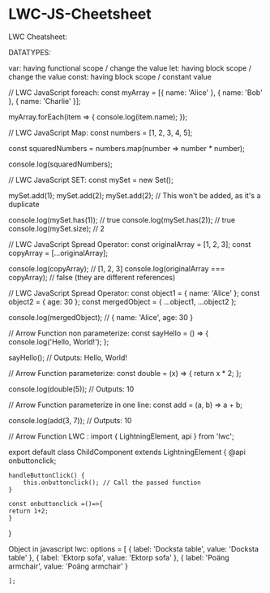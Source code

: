 # LWC-JS-Cheetsheet
LWC Cheatsheet:

DATATYPES:

var: having functional scope / change the value
let: having block scope / change the value
const: having block scope / constant value


// LWC JavaScript foreach:
const myArray = [{ name: 'Alice' }, { name: 'Bob' }, { name: 'Charlie' }];

myArray.forEach(item => {
    console.log(item.name);
});


// LWC JavaScript Map:
const numbers = [1, 2, 3, 4, 5];

const squaredNumbers = numbers.map(number => number * number);

console.log(squaredNumbers);


// LWC JavaScript SET:
const mySet = new Set();

mySet.add(1);
mySet.add(2);
mySet.add(2); // This won't be added, as it's a duplicate

console.log(mySet.has(1)); // true
console.log(mySet.has(2)); // true
console.log(mySet.size);   // 2


// LWC JavaScript Spread Operator:
const originalArray = [1, 2, 3];
const copyArray = [...originalArray];

console.log(copyArray); // [1, 2, 3]
console.log(originalArray === copyArray); // false (they are different references)


// LWC JavaScript Spread Operator:
const object1 = { name: 'Alice' };
const object2 = { age: 30 };
const mergedObject = { ...object1, ...object2 };

console.log(mergedObject); // { name: 'Alice', age: 30 }

// Arrow Function non parameterize:
const sayHello = () => {
    console.log('Hello, World!');
};

sayHello(); // Outputs: Hello, World!


// Arrow Function parameterize:
const double = (x) => {
    return x * 2;
};

console.log(double(5)); // Outputs: 10


// Arrow Function parameterize in one line:
const add = (a, b) => a + b;

console.log(add(3, 7)); // Outputs: 10



// Arrow Function LWC  :
import { LightningElement, api } from 'lwc';

export default class ChildComponent extends LightningElement {
    @api onbuttonclick;

    handleButtonClick() {
        this.onbuttonclick(); // Call the passed function
    }
	
	const onbuttonclick =()=>{
	return 1+2;
	}
}


Object in javascript lwc:
options = [
        { label: 'Docksta table', value: 'Docksta table' },
        { label: 'Ektorp sofa', value: 'Ektorp sofa' },
        { label: 'Poäng armchair', value: 'Poäng armchair' }
      
    ];
